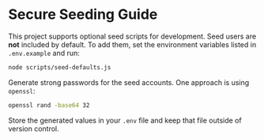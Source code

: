 # Secure Seeding Guide

This project supports optional seed scripts for development. Seed users are **not** included by default. To add them, set the environment variables listed in `.env.example` and run:

```bash
node scripts/seed-defaults.js
```

Generate strong passwords for the seed accounts. One approach is using `openssl`:

```bash
openssl rand -base64 32
```

Store the generated values in your `.env` file and keep that file outside of version control.
